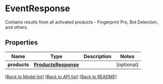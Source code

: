 # EventResponse
Contains results from all activated products - Fingerprint Pro, Bot Detection, and others.


## Properties
Name | Type | Description | Notes
------------ | ------------- | ------------- | -------------
**products** | [**ProductsResponse**](ProductsResponse.md) |  | [optional] 

[[Back to Model list]](../README.md#documentation-for-models) [[Back to API list]](../README.md#documentation-for-api-endpoints) [[Back to README]](../README.md)

